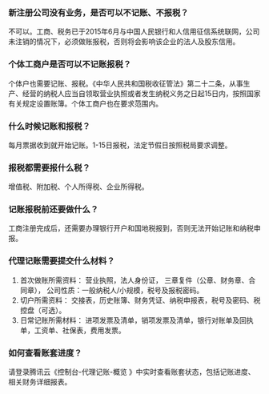 
### 新注册公司没有业务，是否可以不记账、不报税？
不可以。工商、税务已于2015年6月与中国人民银行和人信用征信系统联网，公司未注销的情况下，必须做账报税，否则将会影响该企业的法人及股东信用。
### 个体工商户是否可以不记账报税？
个体户也需要记账、报税。《中华人民共和国税收征管法》第二十二条，从事生产、经营的纳税人应当自领取营业执照或者发生纳税义务之日起15日内，按照国家有关规定设置账簿。个体工商户也在要求范围内。
### 什么时候记账和报税？
每月票据收到就开始记账。1-15日报税，法定节假日按照税局要求调整。
### 报税都需要报什么税？
增值税、附加税、个人所得税、企业所得税。
### 记账报税前还要做什么？
工商注册完成后，还需要办理银行开户和国地税报到，否则无法开始记账和纳税申报。
### 代理记账需要提交什么材料？
1. 首次做账所需资料：
营业执照，法人身份证， 三章复件（公章、财务章、合同章）， 公司性质：一般纳税人/小规模，税号及报税密码。
2. 切户所需资料：
交接表，历史账簿、财务凭证、纳税申报表，税号及密码、税控盘（可选）。
3. 日常记账所需材料：
进项发票及清单，销项发票及清单，银行对账单及回执单，工资单、社保表，费用发票。

### 如何查看账套进度？
请登录腾讯云《控制台-代理记账-概览 》中实时查看账套状态，包括记账进度、相关财务详细报表。
